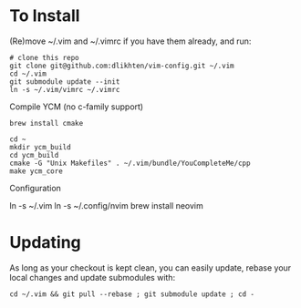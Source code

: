 # To Install

(Re)move ~/.vim and ~/.vimrc if you have them already, and run:

    # clone this repo
    git clone git@github.com:dlikhten/vim-config.git ~/.vim
    cd ~/.vim
    git submodule update --init
    ln -s ~/.vim/vimrc ~/.vimrc

Compile YCM (no c-family support)

    brew install cmake

    cd ~
    mkdir ycm_build
    cd ycm_build
    cmake -G "Unix Makefiles" . ~/.vim/bundle/YouCompleteMe/cpp
    make ycm_core


Configuration

   ln -s <path-to-repo> ~/.vim
   ln -s <path-to-repo> ~/.config/nvim
   brew install neovim


# Updating

As long as your checkout is kept clean, you can easily update, rebase your local changes and update submodules with:

    cd ~/.vim && git pull --rebase ; git submodule update ; cd -
